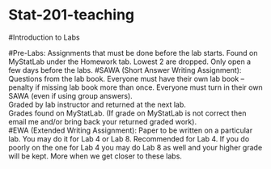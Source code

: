 # Stat-201-teaching

#Introduction to Labs

#Pre-Labs:
Assignments that must be done before the lab starts. 
Found on MyStatLab under the Homework tab.
Lowest 2 are dropped.
Only open a few days before the labs.
#SAWA (Short Answer Writing Assignment):
Questions from the lab book.
Everyone must have their own lab book – penalty if missing lab book more than once.
Everyone must turn in their own SAWA (even if using group answers).   
Graded by lab instructor and returned at the next lab.  
Grades found on MyStatLab.  (If grade on MyStatLab is not correct then email me and/or bring back your returned graded work).  
#EWA (Extended Writing Assignment):
Paper to be written on a particular lab.
You may do it for Lab 4 or Lab 8.  Recommended for Lab 4.  If you do poorly on the one for Lab 4 you may do Lab 8 as well and your higher grade will be kept.
More when we get closer to these labs.   

